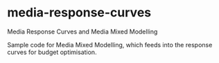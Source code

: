 # media-response-curves
Media Response Curves and Media Mixed Modelling

Sample code for Media Mixed Modelling, which feeds into the response curves for budget optimisation. 

